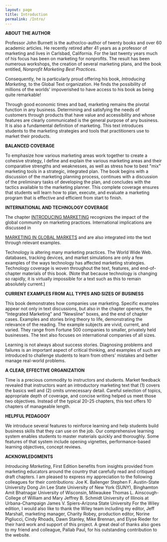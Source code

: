 ```yaml
---
layout: page
title: Introduction
permalink: /Intro/
---
```


**ABOUT THE AUTHOR** 

Professor John Burnett is the author/co-author of twenty books and over 60 academic articles. He recently retired after 41 years as a professor of marketing and lives in Carlsbad, California. For the last twenty years much of his focus has been on marketing for nonprofits. The result has been numerous workshops, the creation of several marketing plans, and the book entitled, *Nonprofit Marketing Best Practices*.

Consequently, he is particularly proud offering his book, *Introducing Marketing*, to the Global Text organization. He finds the possibility of millions of the worlds' impoverished to have access to his book as being quite remarkable!

Through good economic times and bad, marketing remains the pivotal function in any business. Determining and satisfying the needs of customers through products that have value and accessibility and whose features are clearly communicated is the general purpose of any business. It is also a fundamental definition of marketing. This text introduces students to the marketing strategies and tools that practitioners use to market their products.

**BALANCED COVERAGE** 


To emphasize how various marketing areas work together to create a cohesive strategy, I define and explain the various marketing areas and their comparative strengths and weaknesses, as well as stress how to best "mix" marketing tools in a strategic, integrated plan. The book begins with a discussion of the marketing planning process, continues with a discussion of the preliminary tasks of developing the plan, and concludes with the tactics available to the marketing planner. This complete coverage ensures that students will learn how to plan, execute, and evaluate a marketing program that is effective and efficient from start to finish.

**INTERNATIONAL AND TECHNOLOGY COVERAGE** 


The chapter [INTRODUCING MARKETING](#calibre_link-5) recognizes the impact of the global community on marketing practices. International implications are discussed in

[MARKETING IN GLOBAL MARKETS](#calibre_link-131) and are also integrated into the text through relevant examples.

Technology is altering many marketing practices. The World Wide Web. databases, tracking devices, and market simulations are only a few examples of the ways technology has affected marketing strategies. Technology coverage is woven throughout the text, features, and end-of-chapter materials of this book. (Note that because technology is changing so rapidly, it is virtually impossible for a text such as this to remain absolutely current.)


**CURRENT EXAMPLES FROM ALL TYPES AND SIZES OF BUSINESS** 


This book demonstrates how companies use marketing. Specific examples appear not only in text discussions, but also in the chapter openers, the "Integrated Marketing" and "Newsline" boxes, and the end of chapter cases. Examples and stories bring theory to life, demonstrating the relevance of the reading. The example subjects are vivid, current, and varied. They range from Fortune 500 companies to smaller, privately held businesses. The text also focuses on international companies of all sizes.

Learning is not always about success stories. Diagnosing problems and failures is an important aspect of critical thinking, and examples of such are introduced to challenge students to learn from others' mistakes and better manage real-world problems.

**A CLEAR, EFFECTIVE ORGANIZATION** 


Time is a precious commodity to instructors and students. Market feedback revealed that instructors want an introductory marketing text that (1) covers the basics well and (2) omits unnecessary detail. Careful selection of topics, appropriate depth of coverage, and concise writing helped us meet those two objectives. Instead of the typical 20-25 chapters, this text offers 10 chapters of manageable length.

**HELPFUL PEDAGOGY** 


We introduce several features to reinforce learning and help students build business skills that they can use on the job. Our comprehensive learning system enables students to master materials quickly and thoroughly. Some features of that system include opening vignettes, performance-based learning objectives, concept reviews.


**ACKNOWLEDGMENTS** 


 *Introducing Marketing*, First Edition benefits from insights provided from marketing educators around the country that carefully read and critiqued draft chapters. I am pleased to express my appreciation to the following colleagues for their contributions: Joe K. Ballenger Stephen F. Austin-State University Dong Jin Lee State University of New York (SUNY), Binghamton Amit Bhatnagar University of Wisconsin, Milwaukee Thomas L. Ainscough-College of William and Mary Jeffrey B. Schmidt University of Illinois at Urbana-Champaign James V. Spiers-Arizona State University For the Wiley edition, I would also like to thank the Wiley team including my editor, Jeff Marshall, marketing manager, Charity Robey, production editor, Norine Pigliucci, Cindy Rhoads, Dawn Stanley, Mike Brennan, and Elyse Rieder for their hard work and support of this project. A great deal of thanks also goes to my friend and colleague, Pallab Paul, for his outstanding contribution to the website.